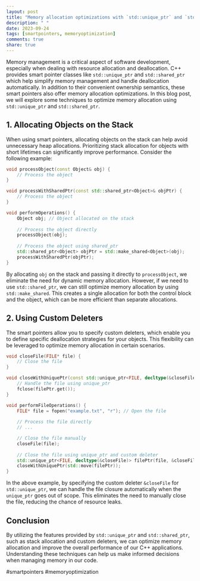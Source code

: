 ```yaml
---
layout: post
title: "Memory allocation optimizations with `std::unique_ptr` and `std::shared_ptr`"
description: " "
date: 2023-09-24
tags: [smartpointers, memoryoptimization]
comments: true
share: true
---
```


Memory management is a critical aspect of software development, especially when dealing with resource allocation and deallocation. C++ provides smart pointer classes like `std::unique_ptr` and `std::shared_ptr` which help simplify memory management and handle deallocation automatically. In addition to their convenient ownership semantics, these smart pointers also offer memory allocation optimizations. In this blog post, we will explore some techniques to optimize memory allocation using `std::unique_ptr` and `std::shared_ptr`.

## 1. Allocating Objects on the Stack

When using smart pointers, allocating objects on the stack can help avoid unnecessary heap allocations. Prioritizing stack allocation for objects with short lifetimes can significantly improve performance. Consider the following example:

```cpp
void processObject(const Object& obj) {
    // Process the object
}

void processWithSharedPtr(const std::shared_ptr<Object>& objPtr) {
    // Process the object
}

void performOperations() {
    Object obj; // Object allocated on the stack
    
    // Process the object directly
    processObject(obj);
    
    // Process the object using shared_ptr
    std::shared_ptr<Object> objPtr = std::make_shared<Object>(obj);
    processWithSharedPtr(objPtr);
}
```

By allocating `obj` on the stack and passing it directly to `processObject`, we eliminate the need for dynamic memory allocation. However, if we need to use `std::shared_ptr`, we can still optimize memory allocation by using `std::make_shared`. This creates a single allocation for both the control block and the object, which can be more efficient than separate allocations.

## 2. Using Custom Deleters
  
The smart pointers allow you to specify custom deleters, which enable you to define specific deallocation strategies for your objects. This flexibility can be leveraged to optimize memory allocation in certain scenarios.

```cpp
void closeFile(FILE* file) {
    // Close the file
}

void closeWithUniquePtr(const std::unique_ptr<FILE, decltype(&closeFile)>& filePtr) {
    // Handle the file using unique_ptr
    fclose(filePtr.get());
}

void performFileOperations() {
    FILE* file = fopen("example.txt", "r"); // Open the file
    
    // Process the file directly
    // ...

    // Close the file manually
    closeFile(file);
    
    // Close the file using unique_ptr and custom deleter
    std::unique_ptr<FILE, decltype(&closeFile)> filePtr(file, &closeFile);
    closeWithUniquePtr(std::move(filePtr));
}
```

In the above example, by specifying the custom deleter `&closeFile` for `std::unique_ptr`, we can handle the file closure automatically when the `unique_ptr` goes out of scope. This eliminates the need to manually close the file, reducing the chance of resource leaks.

## Conclusion

By utilizing the features provided by `std::unique_ptr` and `std::shared_ptr`, such as stack allocation and custom deleters, we can optimize memory allocation and improve the overall performance of our C++ applications. Understanding these techniques can help us make informed decisions when managing memory in our code.

#smartpointers #memoryoptimization